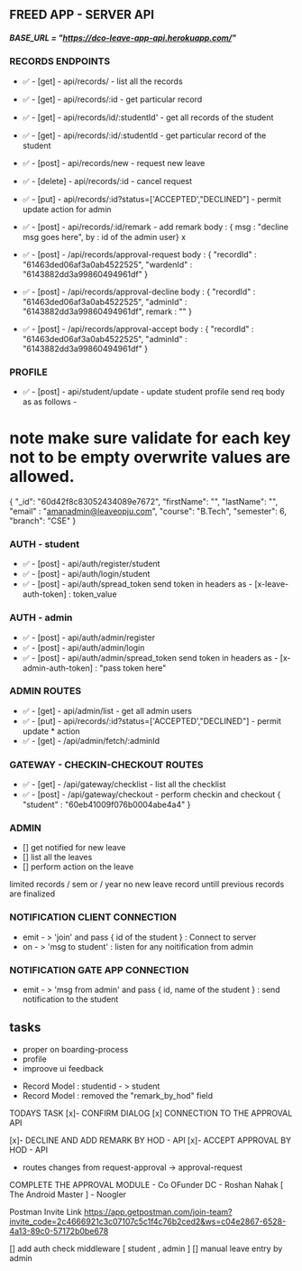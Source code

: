 ##  FREED APP - SERVER API

##### BASE_URL = "https://dco-leave-app-api.herokuapp.com/"

### RECORDS ENDPOINTS

* :white_check_mark: - [get] - api/records/ - list all the records
* :white_check_mark: - [get] - api/records/:id - get particular record  
* :white_check_mark: - [get] - api/records/id/:studentId' - get all records of the student  
* :white_check_mark: - [get] - api/records/:id/:studentId - get particular record of the student
* :white_check_mark: - [post] - api/records/new - request new leave
* :white_check_mark: - [delete] - api/records/:id - cancel request
* :white_check_mark: - [put] - api/records/:id?status=['ACCEPTED',"DECLINED"] - permit update action for admin
* :white_check_mark: - [post] - api/records/:id/remark - add remark   body : { msg : "decline msg goes here", by : id of the admin user} x
* :white_check_mark: - [post] - /api/records/approval-request 
body : {
    "recordId" : "61463ded06af3a0ab4522525",
    "wardenId" : "6143882dd3a99860494961df"
}

* :white_check_mark: - [post] - /api/records/approval-decline 
body : {
    "recordId" : "61463ded06af3a0ab4522525",
    "adminId" : "6143882dd3a99860494961df",
    remark : ""
}

* :white_check_mark: - [post] - /api/records/approval-accept 
body : {
    "recordId" : "61463ded06af3a0ab4522525",
    "adminId" : "6143882dd3a99860494961df"
}

### PROFILE

* :white_check_mark: - [post] - api/student/update - update student profile
send req body as as follows -

# note make sure validate for each key not to be empty overwrite values are allowed.

{
"\_id": "60d42f8c83052434089e7672",
"firstName": "",
"lastName": "",
"email" : "amanadmin@leaveopju.com",
"course": "B.Tech",
"semester": 6,
"branch": "CSE"
}

### AUTH - student

 * :white_check_mark: - [post] - api/auth/register/student
 * :white_check_mark: - [post] - api/auth/login/student
 * :white_check_mark: - [post] - api/auth/spread_token
send token in headers as - [x-leave-auth-token] : token_value

### AUTH - admin

 * :white_check_mark: - [post] - api/auth/admin/register
 * :white_check_mark: - [post] - api/auth/admin/login
 * :white_check_mark: - [post] - api/auth/admin/spread_token
send token in headers as - [x-admin-auth-token] : "pass token here"

### ADMIN ROUTES

* :white_check_mark: - [get] - api/admin/list - get all admin users
* :white_check_mark: - [put] - api/records/:id?status=['ACCEPTED',"DECLINED"] - permit update * action
* :white_check_mark: - [get] - /api/admin/fetch/:adminId  

### GATEWAY - CHECKIN-CHECKOUT ROUTES

* :white_check_mark: - [get] - /api/gateway/checklist - list all the checklist
* :white_check_mark: - [post] - /api/gateway/checkout - perform checkin and checkout
{
"student" : "60eb41009f076b0004abe4a4"
}

### ADMIN

* [] get notified for new leave
* [] list all the leaves
* [] perform action on the leave

limited records / sem or / year
no new leave record untill previous records are finalized

### NOTIFICATION CLIENT CONNECTION

* emit - > 'join' and pass { id of the student } : Connect to server
* on - > 'msg to student' : listen for any noitification from admin

### NOTIFICATION GATE APP CONNECTION

* emit - > 'msg from admin' and pass { id, name of the student } : send notification to the student

## tasks

* proper on boarding-process
* profile
* improove ui feedback

<!--  changes made -->
- Record Model :  studentid - > student
- Record Model :  removed the "remark_by_hod" field

TODAYS TASK
 [x]- CONFIRM DIALOG 
 [x] CONNECTION TO THE APPROVAL API

 [x]- DECLINE AND ADD REMARK BY HOD - API 
 [x]- ACCEPT APPROVAL BY HOD - API 


 <!-- new changes -->
 - routes changes from 
        request-approval -> approval-request


COMPLETE THE APPROVAL MODULE - Co OFunder DC - Roshan Nahak [ The Android Master ] - Noogler

Postman Invite Link
https://app.getpostman.com/join-team?invite_code=2c4666921c3c07107c5c1f4c76b2ced2&ws=c04e2867-6528-4a13-89c0-57172b0be678


[] add auth check middleware [ student , admin ]
[] manual leave entry by admin
